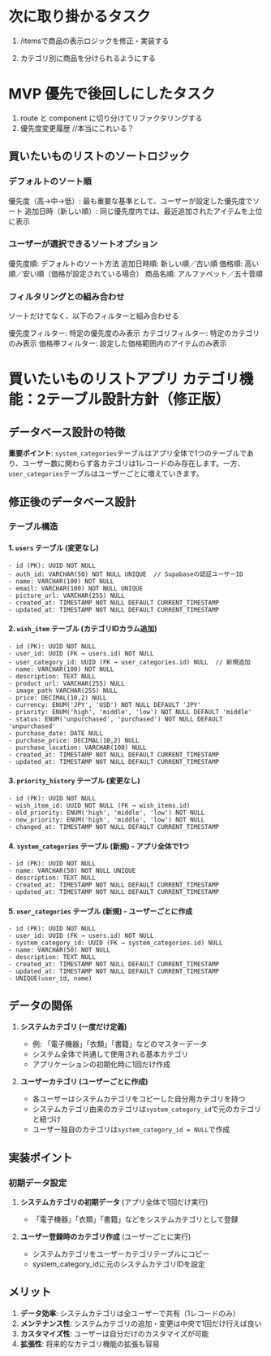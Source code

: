 # 次に取り掛かるタスク
1. /itemsで商品の表示ロジックを修正・実装する

2. カテゴリ別に商品を分けられるようにする
  

# MVP 優先で後回しにしたタスク
1. route と component に切り分けてリファクタリングする
2. 優先度変更履歴 //本当にこれいる？


## 買いたいものリストのソートロジック
### デフォルトのソート順

優先度（高→中→低）: 最も重要な基準として、ユーザーが設定した優先度でソート
追加日時（新しい順）: 同じ優先度内では、最近追加されたアイテムを上位に表示

### ユーザーが選択できるソートオプション

優先度順: デフォルトのソート方法
追加日時順: 新しい順／古い順
価格順: 高い順／安い順（価格が設定されている場合）
商品名順: アルファベット／五十音順

### フィルタリングとの組み合わせ
ソートだけでなく、以下のフィルターと組み合わせる

優先度フィルター: 特定の優先度のみ表示
カテゴリフィルター: 特定のカテゴリのみ表示
価格帯フィルター: 設定した価格範囲内のアイテムのみ表示



# 買いたいものリストアプリ カテゴリ機能：2テーブル設計方針（修正版）

## データベース設計の特徴

**重要ポイント**: `system_categories`テーブルはアプリ全体で1つのテーブルであり、ユーザー数に関わらず各カテゴリは1レコードのみ存在します。一方、`user_categories`テーブルはユーザーごとに増えていきます。

## 修正後のデータベース設計

### テーブル構造

#### 1. `users` テーブル (変更なし)
```
- id (PK): UUID NOT NULL
- auth_id: VARCHAR(50) NOT NULL UNIQUE  // Supabaseの認証ユーザーID
- name: VARCHAR(100) NOT NULL
- email: VARCHAR(100) NOT NULL UNIQUE
- picture_url: VARCHAR(255) NULL
- created_at: TIMESTAMP NOT NULL DEFAULT CURRENT_TIMESTAMP
- updated_at: TIMESTAMP NOT NULL DEFAULT CURRENT_TIMESTAMP
```

#### 2. `wish_item` テーブル (カテゴリIDカラム追加)
```
- id (PK): UUID NOT NULL
- user_id: UUID (FK → users.id) NOT NULL
- user_category_id: UUID (FK → user_categories.id) NULL  // 新規追加
- name: VARCHAR(100) NOT NULL
- description: TEXT NULL
- product_url: VARCHAR(255) NULL
- image_path VARCHAR(255) NULL
- price: DECIMAL(10,2) NULL 
- currency: ENUM('JPY', 'USD') NOT NULL DEFAULT 'JPY'
- priority: ENUM('high', 'middle', 'low') NOT NULL DEFAULT 'middle'
- status: ENUM('unpurchased', 'purchased') NOT NULL DEFAULT 'unpurchased'
- purchase_date: DATE NULL
- purchase_price: DECIMAL(10,2) NULL
- purchase_location: VARCHAR(100) NULL
- created_at: TIMESTAMP NOT NULL DEFAULT CURRENT_TIMESTAMP
- updated_at: TIMESTAMP NOT NULL DEFAULT CURRENT_TIMESTAMP
```

#### 3. `priority_history` テーブル (変更なし)
```
- id (PK): UUID NOT NULL
- wish_item_id: UUID NOT NULL (FK → wish_items.id)
- old_priority: ENUM('high', 'middle', 'low') NOT NULL
- new_priority: ENUM('high', 'middle', 'low') NOT NULL
- changed_at: TIMESTAMP NOT NULL DEFAULT CURRENT_TIMESTAMP
```

#### 4. `system_categories` テーブル (新規) - アプリ全体で1つ
```
- id (PK): UUID NOT NULL
- name: VARCHAR(50) NOT NULL UNIQUE
- description: TEXT NULL
- created_at: TIMESTAMP NOT NULL DEFAULT CURRENT_TIMESTAMP
- updated_at: TIMESTAMP NOT NULL DEFAULT CURRENT_TIMESTAMP
```

#### 5. `user_categories` テーブル (新規) - ユーザーごとに作成
```
- id (PK): UUID NOT NULL
- user_id: UUID (FK → users.id) NOT NULL
- system_category_id: UUID (FK → system_categories.id) NULL
- name: VARCHAR(50) NOT NULL
- description: TEXT NULL
- created_at: TIMESTAMP NOT NULL DEFAULT CURRENT_TIMESTAMP
- updated_at: TIMESTAMP NOT NULL DEFAULT CURRENT_TIMESTAMP
- UNIQUE(user_id, name)
```

## データの関係

1. **システムカテゴリ (一度だけ定義)**
   - 例: 「電子機器」「衣類」「書籍」などのマスターデータ
   - システム全体で共通して使用される基本カテゴリ
   - アプリケーションの初期化時に1回だけ作成

2. **ユーザーカテゴリ (ユーザーごとに作成)**
   - 各ユーザーはシステムカテゴリをコピーした自分用カテゴリを持つ
   - システムカテゴリ由来のカテゴリは`system_category_id`で元のカテゴリと紐づけ
   - ユーザー独自のカテゴリは`system_category_id = NULL`で作成

## 実装ポイント

### 初期データ設定

1. **システムカテゴリの初期データ** (アプリ全体で1回だけ実行)
   - 「電子機器」「衣類」「書籍」などをシステムカテゴリとして登録

2. **ユーザー登録時のカテゴリ作成** (ユーザーごとに実行)
   - システムカテゴリをユーザーカテゴリテーブルにコピー
   - system_category_idに元のシステムカテゴリIDを設定

## メリット

1. **データ効率**: システムカテゴリは全ユーザーで共有（1レコードのみ）
2. **メンテナンス性**: システムカテゴリの追加・変更は中央で1回だけ行えば良い
3. **カスタマイズ性**: ユーザーは自分だけのカスタマイズが可能
4. **拡張性**: 将来的なカテゴリ機能の拡張も容易
